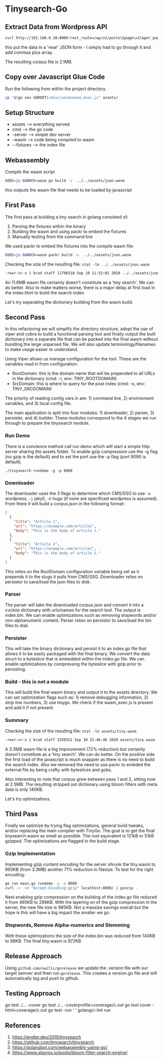 # Tinysearch-Go

## Extract Data from Wordpress API

```bash
curl http://192.168.0.28:8009?rest_route=/wp/v2/posts\&page\=2\&per_page\=90 | jq '.[] |{title:.title.rendered,slug:.slug,content:.content.rendered}'
```

this put the data in a 'near' JSON form - I simply had to go through it and add commas plus array.

The resulting corpus file is 2.1MB.

## Copy over Javascript Glue Code

Run the following from within the project directory.

```bash
cp "$(go env GOROOT)/misc/wasm/wasm_exec.js" assets/
```

## Setup Structure

* assets --> everything served
* cmd --> the go code
* -server --> simple dev server
* -wasm --> code being compiled to wasm
* --fixtures --> the index file

## Webassembly

Compile the wasm script

```bash
GOOS=js GOARCH=wasm go build -o  ../../assets/json.wasm
```

this outputs the wasm file that needs to be loaded by javascript

## First Pass

The first pass at building a tiny search in golang consisted of:

1. Parsing the fixtures within the binary
2. Building the wasm and using packr to embed the fixtures
3. Manually testing from the command line

We used packr to embed the fixtures into the compile wasm file:

```bash
GOOS=js GOARCH=wasm packr build -o  ../../assets/json.wasm
```

Checking the size of the resulting file: `stat -ln ../../assets/json.wasm`

```bash
-rwxr-xr-x 1 brad staff 11796518 Sep 19 11:52:01 2020 ../../assets/json.wasm
```

An 11.8MB wasm file certainly doesn't constitute as a 'tiny search'.  We can do better.  Also to make matters worse, there is a major delay at first load in the index.html to build the search index.

Let's try separating the dictionary building from the wasm build.

## Second Pass

In this refactoring we will simplify the directory structure, adopt the use of viper and cobra to build a functional parsing tool and finally output the built dictionary into a separate file that can be packed into the final wasm without bundling the large unparsed file.  We will also update terminology/filenames to make usage easier to understand.

Using Viper allows us manage configuration for the tool.  These are the variables read in from configuration:

* RootDomain: this is the domain name that will be prepended to all URLs in the dictionary (cmd: -r, env: TINY_ROOTDOMAIN)
* SrcDomain: this is where to query for the post index (cmd: -s, env: TINY_SRCDOMAIN)

The priority of reading config vars in are: 1) command line, 2) environment variables, and 3) local config file.

The main application is split into four modules: 1) downloader, 2) parser, 3) persister, and 4) builder.  These modules correspond to the 4 stages we run through to prepare the tinysearch module.

### Run Demo

There is a convience method call run demo which will start a simple http server sharing the assets folder.  To enable gzip compression use the -g flag (no gzip is the default) and to set the port use the -p flag (port 9090 is default).

`./tinysearch rundemo -g -p 8080`

### Downloader

The downloader uses the 3 flags to determine which CMS/SSG to use `-w` wordpress, `-j` jekyll, `-h` hugo (if none are specificed wordpress is assumed). From there it will build a corpus.json in the following format:

```json
[
  {
    "title": "Article 1",
    "url": "https://example.com/article1",
    "body": "This is the body of article 1."
  },
  {
    "title": "Article 2",
    "url": "https://example.com/article2",
    "body": "This is the body of article 2."
  }
]
```

This relies on the RootDomain configuration variable being set as it prepends it to the slugs it pulls from CMS/SSG. Downloader relies on persistor to save/load the json files to disk.

### Parser

The parser will take the downloaded corpus.json and convert it into a cuckoo dictionary with urls/names for the search tool.  The output is index.bin.  We can enable optimizations such as removing stopwords and/or non-alphanumeric content. Parser relies on persistor to save/load the bin files to disk.

### Persister

This will take the binary dictionary and persist it to an index.go file that allows it to be easily packaged with the final binary.  We convert the data struct to a byteslice that is embedded within the index.go file.  We can enable optimizations by compressing the byteslice with gzip prior to persisting.

### Build - this is not a module

This will build the final wasm binary and output it to the assets directory.  We can set optimization flags such as: 1) remove debugging information, 2) strip line numbers, 3) use tinygo.  We check if the wasm_exec.js is present and add it if not present.

### Summary

Checking the size of the resulting file: `stat -ln assets/tiny.wasm`

```bash
-rwxr-xr-x 1 brad staff 3259152 Sep 30 21:46:46 2020 assets/tiny.wasm
```

A 3.3MB wasm file is a big improvement (72% reduction) but certainly doesn't constitute as a 'tiny search'.  We can do better.  On the positive side the first load of the javascript is much snappier as there is no need to build the search index.  Also we removed the need to use packr to embded the external file by being crafty with byteslices and gobs.

Also interesting to note that corpus grew between pass 1 and 2, sitting now at 2.5MB.  The resulting stripped out dictionary using bloom filters with meta data is only 140KB.

Let's try optimizations.

## Third Pass

Finally we optimize by trying flag optimizations, general build tweaks, and/or replacing the main compiler with TinyGo.  The goal is to get the final tinysearch.wasm as small as possible.  The rust equivalent is 121kB or 51kB gzipped.  The optimizations are flagged in the build stage.

### Gzip Implementation

Implementing gzip content encoding for the server shrunk the tiny.wasm to 993KB (from 3.3MB) another 71% reduction in filesize.  To test for the right encoding:

```bash
go run main.go rundemo -g -p 8080
curl -v -sH "Accept-Encoding:gzip" localhost:8080/ | gunzip -
```

Next enabling gzip compression on the building of the index.go file reduced it from 485KB to 298KB.  With the layering on of the gzip compression in the server, the new file size is 985KB.  Not a massize savings overall but the hope is this will have a big impact the smaller we go.

### Stopwords, Remove Alpha-numerics and Stemming

With these optimizations the size of the index.bin was reduced from 140KB to 98KB.  The final tiny.wasm is 972KB

## Release Approach

Using `github.com/nwillc/gorelease` we update the .version file with our target semver and then run `gorelease`.  This creates a version.go file and will automatically tag and push to github.

## Testing Approach

go test ./... -cover
go test ./... -coverprofile=coverage/c.out
go tool cover -html=coverage/c.out
go test -run ' '
golangci-lint run

## References

1. https://endler.dev/2019/tinysearch
1. https://github.com/tinysearch/tinysearch
1. https://golangbot.com/webassembly-using-go/
1. https://www.stavros.io/posts/bloom-filter-search-engine/